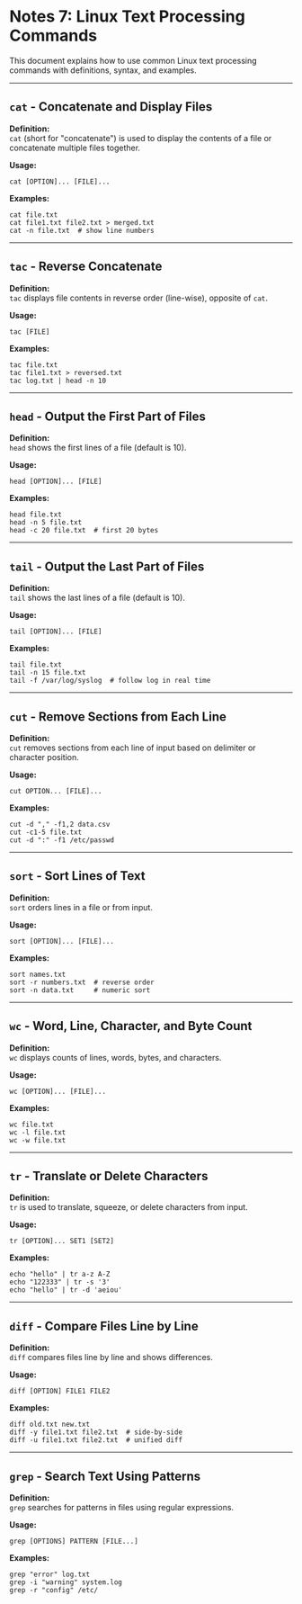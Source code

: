 # Notes 7: Linux Text Processing Commands

This document explains how to use common Linux text processing commands with definitions, syntax, and examples.

---

## `cat` - Concatenate and Display Files

**Definition:**  
`cat` (short for "concatenate") is used to display the contents of a file or concatenate multiple files together.

**Usage:**  
```
cat [OPTION]... [FILE]...
```

**Examples:**
```
cat file.txt
cat file1.txt file2.txt > merged.txt
cat -n file.txt  # show line numbers
```

---

## `tac` - Reverse Concatenate

**Definition:**  
`tac` displays file contents in reverse order (line-wise), opposite of `cat`.

**Usage:**  
```
tac [FILE]
```

**Examples:**
```
tac file.txt
tac file1.txt > reversed.txt
tac log.txt | head -n 10
```

---

## `head` - Output the First Part of Files

**Definition:**  
`head` shows the first lines of a file (default is 10).

**Usage:**  
```
head [OPTION]... [FILE]
```

**Examples:**
```
head file.txt
head -n 5 file.txt
head -c 20 file.txt  # first 20 bytes
```

---

## `tail` - Output the Last Part of Files

**Definition:**  
`tail` shows the last lines of a file (default is 10).

**Usage:**  
```
tail [OPTION]... [FILE]
```

**Examples:**
```
tail file.txt
tail -n 15 file.txt
tail -f /var/log/syslog  # follow log in real time
```

---

## `cut` - Remove Sections from Each Line

**Definition:**  
`cut` removes sections from each line of input based on delimiter or character position.

**Usage:**  
```
cut OPTION... [FILE]...
```

**Examples:**
```
cut -d "," -f1,2 data.csv
cut -c1-5 file.txt
cut -d ":" -f1 /etc/passwd
```

---

## `sort` - Sort Lines of Text

**Definition:**  
`sort` orders lines in a file or from input.

**Usage:**  
```
sort [OPTION]... [FILE]...
```

**Examples:**
```
sort names.txt
sort -r numbers.txt  # reverse order
sort -n data.txt     # numeric sort
```

---

## `wc` - Word, Line, Character, and Byte Count

**Definition:**  
`wc` displays counts of lines, words, bytes, and characters.

**Usage:**  
```
wc [OPTION]... [FILE]...
```

**Examples:**
```
wc file.txt
wc -l file.txt
wc -w file.txt
```

---

## `tr` - Translate or Delete Characters

**Definition:**  
`tr` is used to translate, squeeze, or delete characters from input.

**Usage:**  
```
tr [OPTION]... SET1 [SET2]
```

**Examples:**
```
echo "hello" | tr a-z A-Z
echo "122333" | tr -s '3'
echo "hello" | tr -d 'aeiou'
```

---

## `diff` - Compare Files Line by Line

**Definition:**  
`diff` compares files line by line and shows differences.

**Usage:**  
```
diff [OPTION] FILE1 FILE2
```

**Examples:**
```
diff old.txt new.txt
diff -y file1.txt file2.txt  # side-by-side
diff -u file1.txt file2.txt  # unified diff
```

---

## `grep` - Search Text Using Patterns

**Definition:**  
`grep` searches for patterns in files using regular expressions.

**Usage:**  
```
grep [OPTIONS] PATTERN [FILE...]
```

**Examples:**
```
grep "error" log.txt
grep -i "warning" system.log
grep -r "config" /etc/
```
